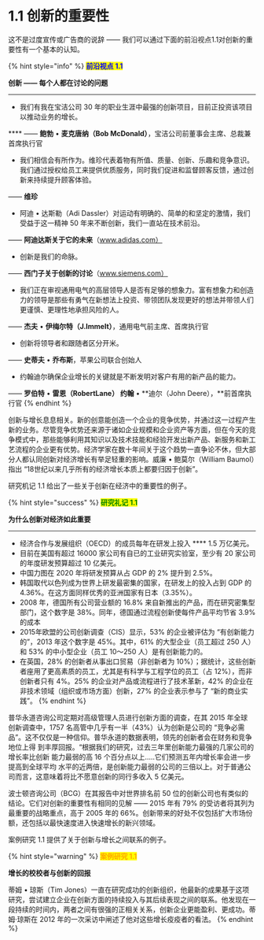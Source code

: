 # 1.1 创新的重要性

&#x20;       这不是过度宣传或广告商的说辞 —— 我们可以通过下面的前沿视点1.1对创新的重要性有一个基本的认知。



{% hint style="info" %}
<mark style="color:blue;">**前沿视点 1.1**</mark>

&#x20;                                                **创新 —— 每个人都在讨论的问题**

****

* 我们有我在宝洁公司 30 年的职业生涯中最强的创新项目，目前正投资该项目以推动业务的增长。

&#x20;           ****            —— **鲍勃** • **麦克唐纳（Bob McDonald）**，宝洁公司前董事会主席、总裁兼首席执行官

* 我们相信会有所作为。维珍代表着物有所值、质量、创新、乐趣和竞争意识。我们通过授权给员工来提供优质服务，同时我们促进和监督顾客反馈，通过创新来持续提升顾客体验。

&#x20;                                                                                                                                   —— **维珍**

* 阿迪 • 达斯勒（Adi Dassler）对运动有明确的、简单的和坚定的激情，我们受益于这一精神 50 年来不断创新，我们一直站在技术前沿。

&#x20;                                                                  —— **阿迪达斯关于它的未来**（www.adidas.com）

* 创新是我们的命脉。

&#x20;                                                                —— **西门子关于创新的讨论**（www.siemens.com）

* 我们正在审视通用电气的高层领导人是否有足够的想象力。富有想象力和创造力的领导是那些有勇气在新想法上投资、带领团队发现更好的想法并带领人们更谨慎、更理性地承担风险的人。

&#x20;                                         —— **杰夫** • **伊梅尔特（J.Immelt）**，通用电气前主席、首席执行官

* 创新将领导者和跟随者区分开米。

&#x20;                                                                             —— **史蒂夫** • **乔布斯**，苹果公司联合创始人

* 约翰迪尔确保企业增长的关键就是不断发明对客户有用的新产品的能力。

&#x20;                  —— **罗伯特** • **雷恩（RobertLane） 约翰** • **迪尔（John Deere），**前首席执行官
{% endhint %}



&#x20;       创新与增长息息相关。新的创意能创造一个企业的竞争优势，并通过这一过程产生新的业务。尽管竞争优势还来源于诸如企业规模和企业资产等方面，但在今天的竞争模式中，那些能够利用其知识以及技术技能和经验开发出新产品、新服务和新工艺流程的企业更有优势。经济学家在数十年间关于这个趋势一直争论不休，但大部分人都认同创新对经济增长有举足轻重的影响。威廉 • 鲍莫尔（William Baumol）指出 “18世纪以来几乎所有的经济增长本质上都要归因于创新”。

&#x20;       研究机记 1.1 给出了一些关于创新在经济中的重要性的例子。



{% hint style="success" %}
<mark style="color:green;">**研究礼记 1.1**</mark>

&#x20;                                               **为什么创新对经济如此重要**

****

* 经济合作与发展组织（OECD）的成员每年在研发上投入 **** 1.5 万亿美元。
* 目前在美国有超过 16000 家公司有自已的工业研究实验室，至少有 20 家公司的年度研发预算超过 10 亿美元。
* 中国力图在 2020 年将研发预算从占 GDP 的 2% 提升到 2.5%。
* 韩国取代以色列成为世界上研发最密集的国家，在研发上的投入占到 GDP 的 4.36%。在这方面同样优秀的亚洲国家有日本（3.35%）。
* 2008 年，德国所有公司营业额的 16.8% 来自新推出的产品，而在研究密集型部门，这个数字是 38%。同年，德国通过流程创新使每件产品平均节省 3.9% 的成本
* 2015年欧盟的公司创新调查（CIS）显示，53% 的企业被评估为 “有创新能力的”，2013 年这个数字是 45%。其中，61% 的大型企业（员工超过 250 人）和 53% 的中小型企业（员工 10～250 人）是有创新能力的。
* 在英国，28% 的创新者从事出口贸易（非创新者为 10%）；据统计，这些创新者座用了更高素质的员工，尤其是有科学与工程学位的员工（占 12%），而非创新者只有 4%。25% 的企业对产品或流程进行了技术革新，42% 的企业在非技术领域（组织或市场方面）创新，27% 的企业表示参与了 “新的商业实践”。
{% endhint %}



&#x20;       普华永道咨询公司定期对高级管理人员进行创新方面的调查，在其 2015 年全球 创新调查中，1757 名高管中几乎有一半（43%）认为创新是公司的 “竞争必需品”。这不仅仅是一种信仰。普华永道的数据表明，领先的创新者会在财务和竞争地位上得 到丰厚回报。“根据我们的研究，过去三年里创新能力最强的几家公司的增长率比创新 能力最弱的高 16 个百分点以上…..它们预测五年内增长率会进一步提高到全球平均 水平的近两倍，是创新能力最弱的公司的三倍以上。对于普通公司而言，这意味着将比不愿意创新的同行多收入 5 亿美元。&#x20;

&#x20;       波士顿咨询公司（BCG）在其报告中对世界排名前 50 位的创新公司也有类似的 结论。它们对创新的重要性有相同的见解 —— 2015 年有 79% 的受访者将其列为最重要的战略重点，高于 2005 年的 66%。创新带来的好处不仅包括扩大市场份额，还包括以最快速度进入快速增长的新兴领域。&#x20;

&#x20;       案例研究 1.1 提供了关于创新与增长之间联系的例子。

{% hint style="warning" %}
<mark style="color:orange;">**案例研究 1.1**</mark>

&#x20;                                               **增长的校校者与创新的回报**

蒂姆 • 琼斯（Tim Jones）一直在研究成功的创新组织，他最新的成果基于这项 研究，尝试建立企业在创新方面的持续投入与其后续表现之间的联系。他发现在一段持续的时间内，两者之间有很强的正相关关系，创新企业更能盈利、更成功。蒂姆·琼斯在 2012 年的一次采访中闸述了他对这些增长疫疫者的看法。
{% endhint %}

